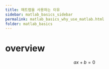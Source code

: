 ```yaml
---
title: 매트랩을 사용하는 이유
sidebar: matlab_basics_sidebar
permalink: matlab_basics_why_use_matlab.html
folder: matlab_basics
---
```


# overview

$$ax + b = 0$$